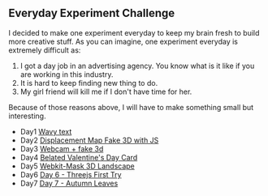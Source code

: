 ## Everyday Experiment Challenge ##

I decided to make one experiment everyday to keep my brain fresh to build more creative stuff. As you can imagine, one experiment everyday is extremely difficult as:
 1. I got a day job in an advertising agency. You know what is it like if you are working in this industry.
 2. It is hard to keep finding new thing to do.
 3. My girl friend will kill me if I don't have time for her.

Because of those reasons above, I will have to make something small but interesting.

 - Day1 [Wavy text](http://codepen.io/edankwan/pen/HbFkl)
 - Day2 [Displacement Map Fake 3D with JS](http://codepen.io/edankwan/pen/rhvbz)
 - Day3 [Webcam + fake 3d ](http://codepen.io/edankwan/pen/zbtKv)
 - Day4 [Belated Valentine's Day Card](http://codepen.io/edankwan/pen/dpcxL)
 - Day5 [Webkit-Mask 3D Landscape](http://codepen.io/edankwan/pen/HokCx)
 - Day6 [Day 6 - Threejs First Try](http://codepen.io/edankwan/pen/rcKAF)
 - Day7 [Day 7 - Autumn Leaves](http://codepen.io/edankwan/pen/swero)

